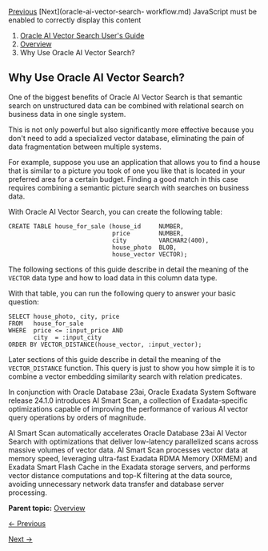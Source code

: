 [Previous](overview-ai-vector-search.md) [Next](oracle-ai-vector-search-
workflow.md) JavaScript must be enabled to correctly display this content

  1. [Oracle AI Vector Search User's Guide](index.md)
  2. [Overview](overview-node.md)
  3. Why Use Oracle AI Vector Search?

## Why Use Oracle AI Vector Search?

One of the biggest benefits of Oracle AI Vector Search is that semantic search
on unstructured data can be combined with relational search on business data
in one single system.

This is not only powerful but also significantly more effective because you
don't need to add a specialized vector database, eliminating the pain of data
fragmentation between multiple systems.

For example, suppose you use an application that allows you to find a house
that is similar to a picture you took of one you like that is located in your
preferred area for a certain budget. Finding a good match in this case
requires combining a semantic picture search with searches on business data.

With Oracle AI Vector Search, you can create the following table:

    
    
    CREATE TABLE house_for_sale (house_id     NUMBER,
                                 price        NUMBER,
                                 city         VARCHAR2(400),
                                 house_photo  BLOB,
                                 house_vector VECTOR);

The following sections of this guide describe in detail the meaning of the
`VECTOR` data type and how to load data in this column data type.

With that table, you can run the following query to answer your basic
question:

    
    
    SELECT house_photo, city, price
    FROM   house_for_sale
    WHERE  price <= :input_price AND
           city  = :input_city
    ORDER BY VECTOR_DISTANCE(house_vector, :input_vector);

Later sections of this guide describe in detail the meaning of the
`VECTOR_DISTANCE` function. This query is just to show you how simple it is to
combine a vector embedding similarity search with relation predicates.

In conjunction with Oracle Database 23ai, Oracle Exadata System Software
release 24.1.0 introduces AI Smart Scan, a collection of Exadata-specific
optimizations capable of improving the performance of various AI vector query
operations by orders of magnitude.

AI Smart Scan automatically accelerates Oracle Database 23ai AI Vector Search
with optimizations that deliver low-latency parallelized scans across massive
volumes of vector data. AI Smart Scan processes vector data at memory speed,
leveraging ultra-fast Exadata RDMA Memory (XRMEM) and Exadata Smart Flash
Cache in the Exadata storage servers, and performs vector distance
computations and top-K filtering at the data source, avoiding unnecessary
network data transfer and database server processing.

**Parent topic:** [Overview](overview-node.md "Oracle AI Vector Search
stores and indexes vector embeddings for fast retrieval and similarity
search.")


[← Previous](overview-ai-vector-search.md)

[Next →](oracle-ai-vector-search-workflow.md)
